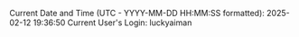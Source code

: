 Current Date and Time (UTC - YYYY-MM-DD HH:MM:SS formatted): 2025-02-12 19:36:50
Current User's Login: luckyaiman
